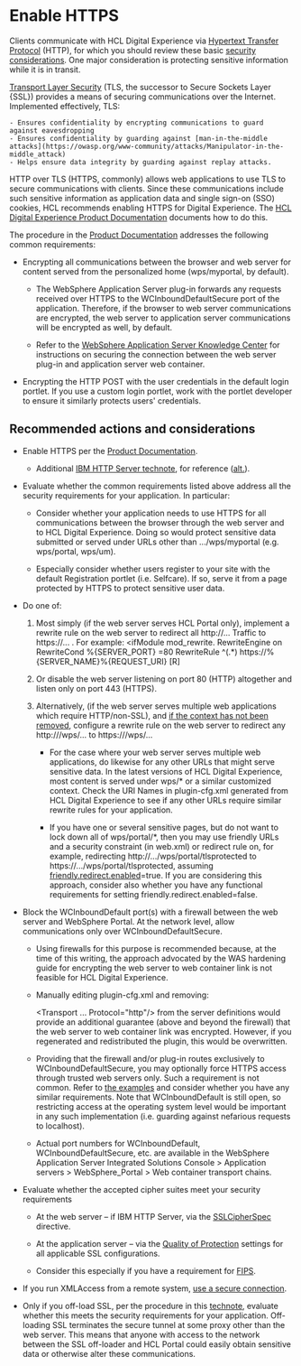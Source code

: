 # Enable HTTPS

Clients communicate with HCL Digital Experience via [Hypertext Transfer Protocol](https://www.rfc-editor.org/rfc/rfc7230) (HTTP), for which you should review these basic [security considerations](https://www.rfc-editor.org/rfc/rfc7230#section-9). One major consideration is protecting sensitive information while it is in transit.

[Transport Layer Security](https://www.rfc-editor.org/rfc/rfc8446) (TLS, the successor to Secure Sockets Layer {SSL}) provides a means of securing communications over the Internet. Implemented effectively, TLS:

    - Ensures confidentiality by encrypting communications to guard against eavesdropping
    - Ensures confidentiality by guarding against [man-in-the-middle attacks](https://owasp.org/www-community/attacks/Manipulator-in-the-middle_attack)
    - Helps ensure data integrity by guarding against replay attacks.

HTTP over TLS (HTTPS, commonly) allows web applications to use TLS to secure communications with clients. Since these communications include such sensitive information as application data and single sign-on (SSO) cookies, HCL recommends enabling HTTPS for Digital Experience. The [HCL Digital Experience Product Documentation](https://help.hcltechsw.com/digital-experience/8.5/security/ssl_intro.html) documents how to do this.

The procedure in the [Product Documentation](https://help.hcltechsw.com/digital-experience/8.5/security/ssl_intro.html) addresses the following common requirements:

- Encrypting all communications between the browser and web server for content served from the personalized home (wps/myportal, by default).

    - The WebSphere Application Server plug-in forwards any requests received over HTTPS to the WCInboundDefaultSecure port of the application. Therefore, if the browser to web server communications are encrypted, the web server to application server communications will be encrypted as well, by default.

    - Refer to the [WebSphere Application Server Knowledge Center](https://www.ibm.com/docs/en/was-nd/8.5.5?topic=communications-configuring-web-server-plug-in-ssl) for instructions on securing the connection between the web server plug-in and application server web container.

- Encrypting the HTTP POST with the user credentials in the default login portlet. If you use a custom login portlet, work with the portlet developer to ensure it similarly protects users' credentials.

## Recommended actions and considerations 

- Enable HTTPS per the [Product Documentation](https://help.hcltechsw.com/digital-experience/8.5/security/ssl_intro.html). 
    - Additional [IBM HTTP Server technote](https://www.ibm.com/support/pages/guide-properly-setting-ssl-within-ibm-http-server), for reference ([alt.](https://www.ibm.com/support/pages/guide-properly-setting-ssl-within-ibm-http-server)). 

- Evaluate whether the common requirements listed above address all the security requirements for your application. In particular: 

    - Consider whether your application needs to use HTTPS for all communications between the browser through the web server and to HCL Digital Experience. Doing so would protect sensitive data submitted or served under URLs other than .../wps/myportal (e.g. wps/portal, wps/um).

    - Especially consider whether users register to your site with the default Registration portlet (i.e. Selfcare). If so, serve it from a page protected by HTTPS to protect sensitive user data. 

- Do one of: 
    1. Most simply (if the web server serves HCL Portal only), implement a rewrite rule on the web server to redirect all http://... Traffic to https://... .
    For example: <ifModule mod_rewrite.
                RewriteEngine on
                RewriteCond %{SERVER_PORT} =80
                RewriteRule ^(.*)
                https://%{SERVER_NAME}%{REQUEST_URI} [R]
                </ifModule>

    2. Or disable the web server listening on port 80 (HTTP) altogether and listen only on port 443 (HTTPS). 

    3. Alternatively, (if the web server serves multiple web applications which require HTTP/non-SSL), and [if the context has not been removed](https://help.hcltechsw.com/digital-experience/8.5/config/cfg_inst_overview.html), configure a rewrite rule on the web server to redirect any http://<webserver>/wps/... to https://<webserver>/wps/... 

        - For the case where your web server serves multiple web applications, do likewise for any other URLs that might serve sensitive data. In the latest versions of HCL Digital Experience, most content is served under wps/* or a similar customized context. Check the URI Names in plugin-cfg.xml generated from HCL Digital Experience to see if any other URLs require similar rewrite rules for your application. 

        - If you have one or several sensitive pages, but do not want to lock down all of wps/portal/*, then you may use friendly URLs and a security constraint (in web.xml) or redirect rule on, for example, redirecting http://.../wps/portal/tlsprotected to https://.../wps/portal/tlsprotected, assuming [friendly.redirect.enabled](https://help.hcltechsw.com/digital-experience/8.5/admin-system/srvcfgref_config.html)=true. If you are considering this approach, consider also whether you have any functional requirements for setting friendly.redirect.enabled=false.

- Block the WCInboundDefault port(s) with a firewall between the web server and WebSphere Portal. At the network level, allow communications only over WCInboundDefaultSecure.

    - Using firewalls for this purpose is recommended because, at the time of this writing, the approach advocated by the WAS hardening guide for encrypting the web server to web container link is not feasible for HCL Digital Experience. 

    - Manually editing plugin-cfg.xml and removing: 

        <Transport ... Protocol="http"/> 
        from the server definitions would provide an additional guarantee (above and beyond the firewall) that the web server to web container link was encrypted. However, if you regenerated and redistributed the plugin, this would be overwritten. 

    - Providing that the firewall and/or plug-in routes exclusively to WCInboundDefaultSecure, you may optionally force HTTPS access through trusted web servers only. Such a requirement is not common. Refer to [the examples](https://developer.ibm.com/depmodels/cloud/#step14) and consider whether you have any similar requirements. Note that WCInboundDefault is still open, so restricting access at the operating system level would be important in any such implementation (i.e. guarding against nefarious requests to localhost).

    - Actual port numbers for WCInboundDefault, WCInboundDefaultSecure, etc. are available in the WebSphere Application Server Integrated Solutions Console > Application servers > WebSphere_Portal > Web container transport chains.

- Evaluate whether the accepted cipher suites meet your security requirements

    - At the web server – if IBM HTTP Server, via the [SSLCipherSpec](https://www.ibm.com/docs/en/was-nd/8.5.5?topic=SSAW57_8.5.5/com.ibm.websphere.ihs.doc/ihs/tihs_setupssl.htm) directive.

    - At the application server – via the [Quality of Protection](https://www.ibm.com/docs/en/was-nd/8.5.5?topic=SS7K4U_8.5.5/com.ibm.websphere.nd.multiplatform.doc/ae/usec_sslqualprotect.html?cp=SSAW57_8.5.5) settings for all applicable SSL configurations.

    - Consider this especially if you have a requirement for [FIPS](https://www.ibm.com/docs/en/was-nd/8.5.5?topic=securing-federal-information-processing-standard-support).

- If you run XMLAccess from a remote system, [use a secure connection](https://help.hcltechsw.com/digital-experience/8.5/admin-system/adxmltsk_cmdln_sntx_ssl.html). 

- Only if you off-load SSL, per the procedure in this [technote](https://support.hcltechsw.com/csm?id=kb_article&sysparm_article=KB0013088), evaluate whether this meets the security requirements for your application. Off-loading SSL terminates the secure tunnel at some proxy other than the web server. This means that anyone with access to the network between the SSL off-loader and HCL Portal could easily obtain sensitive data or otherwise alter these communications.